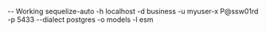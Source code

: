  
-- Working 
sequelize-auto -h localhost -d business -u myuser-x P@ssw01rd -p 5433  --dialect postgres -o models -l esm
 
